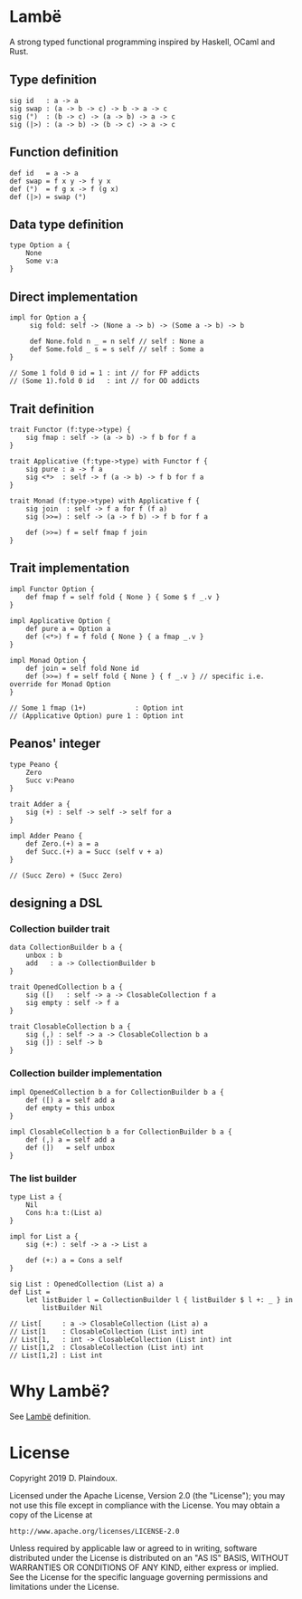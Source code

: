 # Lambë

A strong typed functional programming inspired by Haskell, OCaml and Rust.

## Type definition

```
sig id   : a -> a
sig swap : (a -> b -> c) -> b -> a -> c
sig (°)  : (b -> c) -> (a -> b) -> a -> c
sig (|>) : (a -> b) -> (b -> c) -> a -> c
```

##  Function definition

```
def id   = a -> a
def swap = f x y -> f y x		
def (°)  = f g x -> f (g x)
def (|>) = swap (°)
 ```

## Data type definition

```
type Option a {
    None
    Some v:a
}
```

## Direct implementation

```
impl for Option a {
     sig fold: self -> (None a -> b) -> (Some a -> b) -> b

     def None.fold n _ = n self // self : None a
     def Some.fold _ s = s self // self : Some a
}

// Some 1 fold 0 id = 1 : int // for FP addicts
// (Some 1).fold 0 id   : int // for OO addicts
```

## Trait definition

```
trait Functor (f:type->type) {
    sig fmap : self -> (a -> b) -> f b for f a
}

trait Applicative (f:type->type) with Functor f {
    sig pure : a -> f a
    sig <*>  : self -> f (a -> b) -> f b for f a
}

trait Monad (f:type->type) with Applicative f {
    sig join  : self -> f a for f (f a)
    sig (>>=) : self -> (a -> f b) -> f b for f a

    def (>>=) f = self fmap f join
}
```

## Trait implementation

```
impl Functor Option {
    def fmap f = self fold { None } { Some $ f _.v }
}

impl Applicative Option {
    def pure a = Option a
    def (<*>) f = f fold { None } { a fmap _.v }
}

impl Monad Option {
    def join = self fold None id
    def (>>=) f = self fold { None } { f _.v } // specific i.e. override for Monad Option
}

// Some 1 fmap (1+)            : Option int
// (Applicative Option) pure 1 : Option int
```

## Peanos' integer

```
type Peano {
    Zero
    Succ v:Peano
}

trait Adder a {
    sig (+) : self -> self -> self for a
}

impl Adder Peano {
    def Zero.(+) a = a
    def Succ.(+) a = Succ (self v + a)
}

// (Succ Zero) + (Succ Zero)
```

## designing a DSL

### Collection builder trait

```
data CollectionBuilder b a {
    unbox : b
    add   : a -> CollectionBuilder b
}

trait OpenedCollection b a {
    sig ([)   : self -> a -> ClosableCollection f a
    sig empty : self -> f a
}

trait ClosableCollection b a {
    sig (,) : self -> a -> ClosableCollection b a
    sig (]) : self -> b
}
```

### Collection builder implementation

```
impl OpenedCollection b a for CollectionBuilder b a {
    def ([) a = self add a
    def empty = this unbox
}

impl ClosableCollection b a for CollectionBuilder b a {
    def (,) a = self add a
    def (])   = self unbox
}
```

### The list builder

```
type List a {
    Nil
    Cons h:a t:(List a)
}

impl for List a {
    sig (+:) : self -> a -> List a

    def (+:) a = Cons a self
}

sig List : OpenedCollection (List a) a
def List =
    let listBuider l = CollectionBuilder l { listBuilder $ l +: _ } in
    	listBuilder Nil

// List[     : a -> ClosableCollection (List a) a
// List[1    : ClosableCollection (List int) int
// List[1,   : int -> ClosableCollection (List int) int
// List[1,2  : ClosableCollection (List int) int
// List[1,2] : List int
```

# Why Lambë?

See [Lambë](http://tolkiengateway.net/wiki/Lambë) definition.

# License

Copyright 2019 D. Plaindoux.

Licensed under the Apache License, Version 2.0 (the "License");
you may not use this file except in compliance with the License.
You may obtain a copy of the License at

    http://www.apache.org/licenses/LICENSE-2.0

Unless required by applicable law or agreed to in writing, software
distributed under the License is distributed on an "AS IS" BASIS,
WITHOUT WARRANTIES OR CONDITIONS OF ANY KIND, either express or implied.
See the License for the specific language governing permissions and
limitations under the License.

